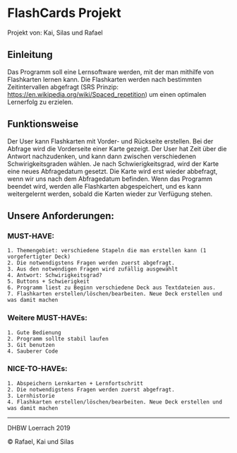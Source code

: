 # FlashCards Projekt

Projekt von: Kai, Silas und Rafael

<h2>Einleitung</h2>

Das Programm soll eine Lernsoftware werden, mit der man mithilfe von Flashkarten lernen kann. Die Flashkarten werden nach bestimmten Zeitintervallen abgefragt (SRS Prinzip: https://en.wikipedia.org/wiki/Spaced_repetition) um einen optimalen Lernerfolg zu erzielen.

<h2>Funktionsweise</h2>

Der User kann Flashkarten mit Vorder- und Rückseite erstellen. Bei der Abfrage wird die Vorderseite einer Karte gezeigt. Der User hat Zeit über die Antwort nachzudenken, und kann dann zwischen verschiedenen Schwirigkeitsgraden wählen. Je nach Schwierigkeitsgrad, wird der Karte eine neues Abfragedatum gesetzt. Die Karte wird erst wieder abbefragt, wenn wir uns nach dem Abfragedatum befinden. Wenn das Programm  beendet wird, werden alle Flashkarten abgespeichert, und es kann weitergelernt werden, sobald die Karten wieder zur Verfügung stehen.


<h2>Unsere Anforderungen:</h2>

<h3>MUST-HAVE:</h3>

	1. Themengebiet: verschiedene Stapeln die man erstellen kann (1 vorgefertigter Deck)
	2. Die notwendigstens Fragen werden zuerst abgefragt.
	3. Aus den notwendigen Fragen wird zufällig ausgewählt
	4. Antwort: Schwirigkeitsgrad?
	5. Buttons + Schwierigkeit
	6. Programm liest zu Beginn verschiedene Deck aus Textdateien aus.
	7. Flashkarten erstellen/löschen/bearbeiten. Neue Deck erstellen und was damit machen

<h3>Weitere MUST-HAVEs:</h3>

	1. Gute Bedienung
	2. Programm sollte stabil laufen
	3. Git benutzen
	4. Sauberer Code

<h3>NICE-TO-HAVEs:</h3>

	1. Abspeichern Lernkarten + Lernfortschritt
	2. Die notwendigstens Fragen werden zuerst abgefragt.
	3. Lernhistorie
	4. Flashkarten erstellen/löschen/bearbeiten. Neue Deck erstellen und was damit machen


----------------------------------------------------------
DHBW Loerrach 2019

© Rafael, Kai und Silas